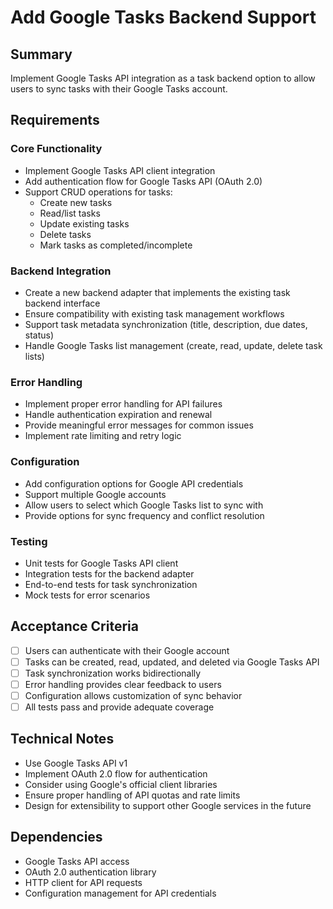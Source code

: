 # Add Google Tasks Backend Support

## Summary

Implement Google Tasks API integration as a task backend option to allow users to sync tasks with their Google Tasks account.

## Requirements

### Core Functionality

- Implement Google Tasks API client integration
- Add authentication flow for Google Tasks API (OAuth 2.0)
- Support CRUD operations for tasks:
  - Create new tasks
  - Read/list tasks
  - Update existing tasks
  - Delete tasks
  - Mark tasks as completed/incomplete

### Backend Integration

- Create a new backend adapter that implements the existing task backend interface
- Ensure compatibility with existing task management workflows
- Support task metadata synchronization (title, description, due dates, status)
- Handle Google Tasks list management (create, read, update, delete task lists)

### Error Handling

- Implement proper error handling for API failures
- Handle authentication expiration and renewal
- Provide meaningful error messages for common issues
- Implement rate limiting and retry logic

### Configuration

- Add configuration options for Google API credentials
- Support multiple Google accounts
- Allow users to select which Google Tasks list to sync with
- Provide options for sync frequency and conflict resolution

### Testing

- Unit tests for Google Tasks API client
- Integration tests for the backend adapter
- End-to-end tests for task synchronization
- Mock tests for error scenarios

## Acceptance Criteria

- [ ] Users can authenticate with their Google account
- [ ] Tasks can be created, read, updated, and deleted via Google Tasks API
- [ ] Task synchronization works bidirectionally
- [ ] Error handling provides clear feedback to users
- [ ] Configuration allows customization of sync behavior
- [ ] All tests pass and provide adequate coverage

## Technical Notes

- Use Google Tasks API v1
- Implement OAuth 2.0 flow for authentication
- Consider using Google's official client libraries
- Ensure proper handling of API quotas and rate limits
- Design for extensibility to support other Google services in the future

## Dependencies

- Google Tasks API access
- OAuth 2.0 authentication library
- HTTP client for API requests
- Configuration management for API credentials
